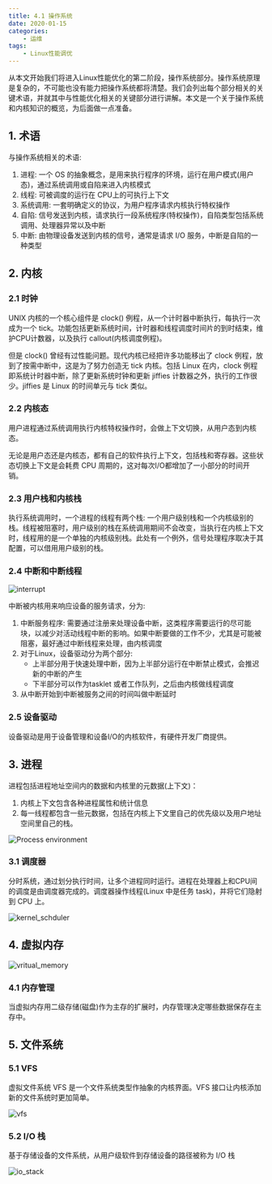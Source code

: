 ```yaml
---
title: 4.1 操作系统
date: 2020-01-15
categories:
    - 运维
tags:
    - Linux性能调优
---
```


从本文开始我们将进入Linux性能优化的第二阶段，操作系统部分。操作系统原理是复杂的，不可能也没有能力把操作系统都将清楚。我们会列出每个部分相关的关键术语，并就其中与性能优化相关的关键部分进行讲解。本文是一个关于操作系统和内核知识的概览，为后面做一点准备。

<!-- more -->

## 1. 术语
与操作系统相关的术语:
1. 进程: 一个 OS 的抽象概念，是用来执行程序的环境，运行在用户模式(用户态)，通过系统调用或自陷来进入内核模式
2. 线程: 可被调度的运行在 CPU上的可执行上下文
3. 系统调用: 一套明确定义的协议，为用户程序请求内核执行特权操作
4. 自陷: 信号发送到内核，请求执行一段系统程序(特权操作)，自陷类型包括系统调用、处理器异常以及中断
5. 中断: 由物理设备发送到内核的信号，通常是请求 I/O 服务，中断是自陷的一种类型

## 2. 内核
### 2.1 时钟
UNIX 内核的一个核心组件是 clock() 例程，从一个计时器中断执行，每执行一次成为一个 tick。功能包括更新系统时间，计时器和线程调度时间片的到时结束，维护CPU计数器，以及执行 callout(内核调度例程)。

但是 clock() 曾经有过性能问题。现代内核已经把许多功能移出了 clock 例程，放到了按需中断中，这是为了努力创造无 tick 内核。包括 Linux 在内，clock 例程即系统计时器中断，除了更新系统时钟和更新 jiffies 计数器之外，执行的工作很少。jiffies 是 Linux 的时间单元与 tick 类似。

### 2.2 内核态
用户进程通过系统调用执行内核特权操作时，会做上下文切换，从用户态到内核态。

无论是用户态还是内核态，都有自己的软件执行上下文，包括栈和寄存器。这些状态切换上下文是会耗费 CPU 周期的，这对每次I/O都增加了一小部分的时间开销。

### 2.3 用户栈和内核栈
执行系统调用时，一个进程的线程有两个栈: 一个用户级别栈和一个内核级别的栈。线程被阻塞时，用户级别的栈在系统调用期间不会改变，当执行在内核上下文时，线程用的是一个单独的内核级别栈。此处有一个例外，信号处理程序取决于其配置，可以借用用户级别的栈。

### 2.4 中断和中断线程
![interrupt](/images/linux_pf/interrupt.png)

中断被内核用来响应设备的服务请求，分为:
1. 中断服务程序: 需要通过注册来处理设备中断，这类程序需要运行的尽可能块，以减少对活动线程中断的影响。如果中断要做的工作不少，尤其是可能被阻塞，最好通过中断线程来处理，由内核调度
2. 对于Linux，设备驱动分为两个部分:
    - 上半部分用于快速处理中断，因为上半部分运行在中断禁止模式，会推迟新的中断的产生
    - 下半部分可以作为tasklet 或者工作队列，之后由内核做线程调度
3. 从中断开始到中断被服务之间的时间叫做中断延时

### 2.5 设备驱动
设备驱动是用于设备管理和设备I/O的内核软件，有硬件开发厂商提供。

## 3. 进程
进程包括进程地址空间内的数据和内核里的元数据(上下文)：
1. 内核上下文包含各种进程属性和统计信息
2. 每一线程都包含一些元数据，包括在内核上下文里自己的优先级以及用户地址空间里自己的栈。

![Process environment](/images/linux_pf/process_enviroment.png)

### 3.1 调度器
分时系统，通过划分执行时间，让多个进程同时运行。进程在处理器上和CPU间的调度是由调度器完成的。调度器操作线程(Linux 中是任务 task)，并将它们隐射到 CPU 上。

![kernel_schduler](/images/linux_pf/vritual_memory.png)

 ## 4. 虚拟内存
![vritual_memory](/images/linux_pf/vritual_memory.png)

### 4.1 内存管理
当虚拟内存用二级存储(磁盘)作为主存的扩展时，内存管理决定哪些数据保存在主存中。


## 5. 文件系统
### 5.1 VFS
虚拟文件系统 VFS 是一个文件系统类型作抽象的内核界面。VFS 接口让内核添加新的文件系统时更加简单。

![vfs](/images/linux_pf/vfs.png)

### 5.2 I/O 栈
基于存储设备的文件系统，从用户级软件到存储设备的路径被称为 I/O 栈

![io_stack](/images/linux_pf/io_stack.png)

